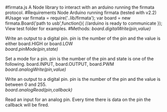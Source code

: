 #firmata.js
A Node library to interact with an arduino running the firmata protocol.
#Requirements
Node
Arduino running firmata (tested with v2.2)
#Usage
    var firmata = require('..lib/firmata');
    var board = new firmata.Board('path to usb',function(){
      //arduino is ready to communicate
    });  
View test folder for examples.
#Methods:
*board.digitalWrite(pin,value)*  
  
  Write an output to a digital pin.  pin is the number of the pin and the value is either board.HIGH or board.LOW  
*board.pinMode(pin,state)*  
  
  Set a mode for a pin.  pin is the number of the pin and state is one of the following.  board.INPUT, board.OUTPUT, board.PWM  
*board.analogWrite(pin,value)*  
  
  Write an output to a digital pin.  pin is the number of the pin and the value is between 0 and 255.  
*board.analogRead(pin,callback)*  
  
  Read an input for an analog pin.  Every time there is data on the pin the callback will be fired.  

